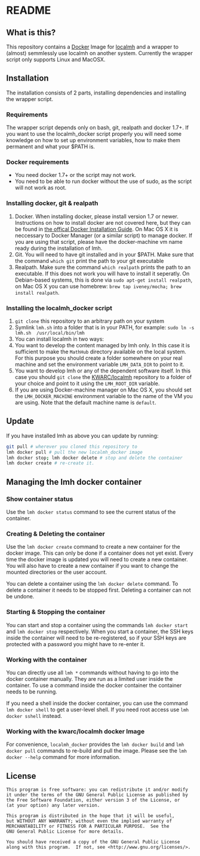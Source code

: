 # README

## What is this?

This repository contains a [Docker](https://www.docker.com/) Image for [localmh](https://github.com/KWARC/localmh) and a wrapper to (almost) semmlessly use localmh on another system. Currently the wrapper script only supports Linux and MacOSX.

## Installation

The installation consists of 2 parts, installing dependencies and installing the wrapper script.

### Requirements

The wrapper script depends only on bash, git, realpath and docker 1.7+. If you want to use the localmh_docker script properly you will need some knowledge on how to set up environment variables, how to make them permanent and what your $PATH is.

### Docker requirements
* You need docker 1.7+ or the script may not work.
* You need to be able to run docker without the use of sudo, as the script will not work as root.

### Installing docker, git & realpath

1. Docker. When installing docker, please install version 1.7 or newer. Instructions on how to install docker are not covered here, but they can be found in [the offical Docker Installation Guide](https://docs.docker.com/installation/). On Mac OS X it is neccessary to Docker Manager (or a similar script) to manage docker. If you are using that script, please have the docker-machine vm name ready during the installation of lmh.
2. Git. You will need to have git installed and in your $PATH. Make sure that the command ```which git``` print the path to your git executable
3. Realpath. Make sure the command ```which realpath``` prints the path to an executable. If this does not work you will have to install it seperatly. On Debian-based systems, this is done via ```sudo apt-get install realpath```, on Mac OS X you can use homebrew: ```brew tap iveney/mocha; brew install realpath```. 

### Installing the localmh_docker script

1. ```git clone``` this repository to an arbitrary path on your system
2. Symlink ```lmh.sh``` into a folder that is in your PATH, for example: ```sudo ln -s lmh.sh  /usr/local/bin/lmh```
3. You can install localmh in two ways:
  1. You want to develop the content managed by lmh only. In this case it is sufficient to make the ```MathHub``` directory available on the local system. For this purpose you should create a folder somewhere on your real machine and set the environment variable ```LMH_DATA_DIR``` to point to it.
  2. You want to develop lmh or any of the dependent software itself. In this case you should ```git clone``` the [KWARC/localmh](https://github.com/KWARC/localmh) repository to a folder of your choice and point to it using the ```LMH_ROOT_DIR``` variable.
4. If you are using Docker-machine manager on Mac OS X, you should set the ```LMH_DOCKER_MACHINE``` environment variable to the name of the VM you are using. Note that the default machine name is ```default```.

## Update

If you have installed lmh as above you can update by running:

```bash
git pull # wherever you cloned this repository to
lmh docker pull # pull the new localmh_docker image
lmh docker stop; lmh docker delete # stop and delete the container
lmh docker create # re-create it.
```

## Managing the lmh docker container

### Show container status

Use the ```lmh docker status``` command to see the current status of the container.

### Creating & Deleting the container

Use the ```lmh docker create``` command to create a new container for the docker image. This can only be done if a container does not yet exist. Every time the docker image is updated you will need to create a new container. You will also have to create a new container if you want to change the mounted directories or the user account.

You can delete a container using the ```lmh docker delete``` command. To delete a container it needs to be stopped first. Deleting a container can not be undone.

### Starting & Stopping the container

You can start and stop a container using the commands ```lmh docker start``` and ```lmh docker stop``` respectively. When you start a container, the SSH keys inside the container will need to be re-registered, so if your SSH keys are protected with a password you might have to re-enter it.

### Working with the container
You can directly use all ```lmh *``` commands without having to go into the docker container manually. They are run as a limited user inside the container. To use a command inside the docker container the container needs to be running.

If you need a shell inside the docker container, you can use the command ```lmh docker shell``` to get a user-level shell. If you need root access use ```lmh docker sshell``` instead.

### Working with the kwarc/localmh docker Image
For convenience, ```localmh_docker``` provides the ```lmh docker build``` and ```lmh docker pull``` commands to re-build and pull the image. Please see the ```lmh docker --help``` command for more information.

## License

    This program is free software: you can redistribute it and/or modify
    it under the terms of the GNU General Public License as published by
    the Free Software Foundation, either version 3 of the License, or
    (at your option) any later version.

    This program is distributed in the hope that it will be useful,
    but WITHOUT ANY WARRANTY; without even the implied warranty of
    MERCHANTABILITY or FITNESS FOR A PARTICULAR PURPOSE.  See the
    GNU General Public License for more details.

    You should have received a copy of the GNU General Public License
    along with this program.  If not, see <http://www.gnu.org/licenses/>.

